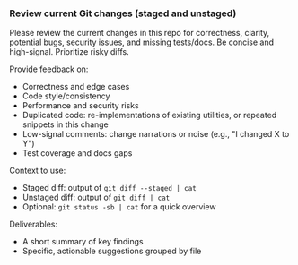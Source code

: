### Review current Git changes (staged and unstaged)

Please review the current changes in this repo for correctness, clarity, potential bugs, security issues, and missing tests/docs. Be concise and high-signal. Prioritize risky diffs.

Provide feedback on:
- Correctness and edge cases
- Code style/consistency
- Performance and security risks
- Duplicated code: re-implementations of existing utilities, or repeated snippets in this change
- Low-signal comments: change narrations or noise (e.g., "I changed X to Y")
- Test coverage and docs gaps

Context to use:
- Staged diff: output of `git diff --staged | cat`
- Unstaged diff: output of `git diff | cat`
- Optional: `git status -sb | cat` for a quick overview

Deliverables:
- A short summary of key findings
- Specific, actionable suggestions grouped by file

